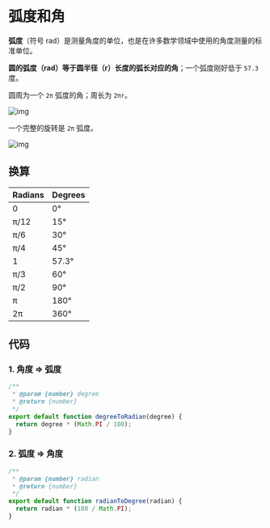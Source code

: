 # 弧度和角

**弧度**（符号 rad）是测量角度的单位，也是在许多数学领域中使用的角度测量的标准单位。

**圆的弧度（rad）等于圆半径（r）长度的弧长对应的角**；一个弧度刚好低于 `57.3` 度。

圆周为一个 `2π` 弧度的角；周长为 `2πr`。

![img](https://img.imyangyong.com/blog/2020-07-07%2020-37-28.gif)

一个完整的旋转是 `2π` 弧度。

![img](https://img.imyangyong.com/blog/2020-07-07%2020-41-11.gif)

## 换算

| Radians | Degrees |
| ------- | ------- |
| 0       | 0°      |
| π/12    | 15°     |
| π/6     | 30°     |
| π/4     | 45°     |
| 1       | 57.3°   |
| π/3     | 60°     |
| π/2     | 90°     |
| π       | 180°    |
| 2π      | 360°    |

## 代码

### 1. 角度 => 弧度

```javascript
/**
 * @param {number} degree
 * @return {number}
 */
export default function degreeToRadian(degree) {
  return degree * (Math.PI / 180);
}
```

### 2. 弧度 => 角度

```javascript
/**
 * @param {number} radian
 * @return {number}
 */
export default function radianToDegree(radian) {
  return radian * (180 / Math.PI);
}
```

